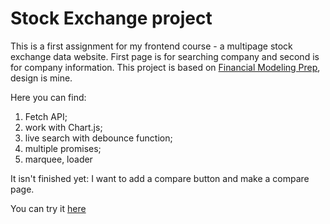 # Stock Exchange project

This is a first assignment for my frontend course - a multipage stock exchange data website. First page is for searching company and second is for company information.
This project is based on [Financial Modeling Prep](https://site.financialmodelingprep.com/), design is mine.

Here you can find:

1. Fetch API;
2. work with Chart.js;
3. live search with debounce function;
4. multiple promises;
5. marquee, loader

It isn't finished yet: I want to add a compare button and make a compare page.

You can try it [here](https://stock-exchange-project.pages.dev//)
